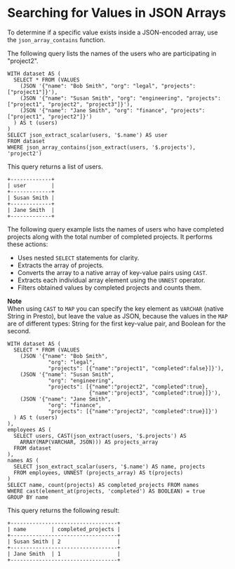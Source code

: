 # Searching for Values in JSON Arrays<a name="searching-for-values"></a>

To determine if a specific value exists inside a JSON\-encoded array, use the `json_array_contains` function\.

The following query lists the names of the users who are participating in "project2"\.

```
WITH dataset AS (
  SELECT * FROM (VALUES
    (JSON '{"name": "Bob Smith", "org": "legal", "projects": ["project1"]}'),
    (JSON '{"name": "Susan Smith", "org": "engineering", "projects": ["project1", "project2", "project3"]}'),
    (JSON '{"name": "Jane Smith", "org": "finance", "projects": ["project1", "project2"]}')
  ) AS t (users)
)
SELECT json_extract_scalar(users, '$.name') AS user
FROM dataset
WHERE json_array_contains(json_extract(users, '$.projects'), 'project2')
```

This query returns a list of users\.

```
+-------------+
| user        |
+-------------+
| Susan Smith |
+-------------+
| Jane Smith  |
+-------------+
```

The following query example lists the names of users who have completed projects along with the total number of completed projects\. It performs these actions:
+ Uses nested `SELECT` statements for clarity\.
+ Extracts the array of projects\.
+ Converts the array to a native array of key\-value pairs using `CAST`\.
+ Extracts each individual array element using the `UNNEST` operator\.
+ Filters obtained values by completed projects and counts them\.

**Note**  
When using `CAST` to `MAP` you can specify the key element as `VARCHAR` \(native String in Presto\), but leave the value as JSON, because the values in the `MAP` are of different types: String for the first key\-value pair, and Boolean for the second\.

```
WITH dataset AS (
  SELECT * FROM (VALUES
    (JSON '{"name": "Bob Smith",
             "org": "legal",
             "projects": [{"name":"project1", "completed":false}]}'),
    (JSON '{"name": "Susan Smith",
             "org": "engineering",
             "projects": [{"name":"project2", "completed":true},
                          {"name":"project3", "completed":true}]}'),
    (JSON '{"name": "Jane Smith",
             "org": "finance",
             "projects": [{"name":"project2", "completed":true}]}')
  ) AS t (users)
),
employees AS (
  SELECT users, CAST(json_extract(users, '$.projects') AS
    ARRAY(MAP(VARCHAR, JSON))) AS projects_array
  FROM dataset
),
names AS (
  SELECT json_extract_scalar(users, '$.name') AS name, projects
  FROM employees, UNNEST (projects_array) AS t(projects)
)
SELECT name, count(projects) AS completed_projects FROM names
WHERE cast(element_at(projects, 'completed') AS BOOLEAN) = true
GROUP BY name
```

This query returns the following result:

```
+----------------------------------+
| name        | completed_projects |
+----------------------------------+
| Susan Smith | 2                  |
+----------------------------------+
| Jane Smith  | 1                  |
+----------------------------------+
```